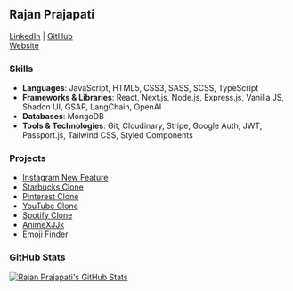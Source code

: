 ## Rajan Prajapati

[LinkedIn](https://www.linkedin.com/in/rajanprajapati1/) | [GitHub](https://github.com/rajanprajapati1)  
[Website](https://www.oneorigin.us/)

### Skills
- **Languages**: JavaScript, HTML5, CSS3, SASS, SCSS, TypeScript
- **Frameworks & Libraries**: React, Next.js, Node.js, Express.js, Vanilla JS, Shadcn UI, GSAP, LangChain, OpenAI
- **Databases**: MongoDB
- **Tools & Technologies**: Git, Cloudinary, Stripe, Google Auth, JWT, Passport.js, Tailwind CSS, Styled Components

### Projects
- [Instagram New Feature](https://github.com/rajanprajapati1/instagram-new-feature-liked-by-friend)
- [Starbucks Clone](https://github.com/rajanprajapati1/StarBucksClone)
- [Pinterest Clone](https://github.com/rajanprajapati1/pinterest_Clone)
- [YouTube Clone](https://github.com/rajanprajapati1/You_Tube_Clone)
- [Spotify Clone](https://github.com/rajanprajapati1/spotify-clone)
- [AnimeXJJk](https://github.com/rajanprajapati1/AnimeXJJk)
- [Emoji Finder](https://github.com/rajanprajapati1/emojiFinder.com)

### GitHub Stats
[![Rajan Prajapati's GitHub Stats](https://github-readme-stats.vercel.app/api?username=rajanprajapati1&show_icons=true&theme=dark)](https://github.com/anuraghazra/github-readme-stats)

